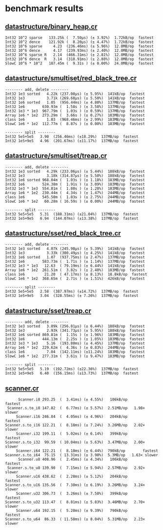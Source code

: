 # benchmark results

## [datastructure/binary_heap.cr](https://github.com/yuruhi/crystal_lib/blob/master/benchmarks/datastructure/binary_heap.cr)

```
Int32 10^2 sparse   133.25k (  7.50µs) (± 3.92%)  1.72kB/op  fastest
Int32 10^2 dence    121.92k (  8.20µs) (± 4.47%)  1.72kB/op  fastest
Int32 10^6 sparse     4.23  (236.46ms) (± 5.96%)  12.0MB/op  fastest
Int32 10^6 dence      4.17  (239.93ms) (± 2.40%)  12.0MB/op  fastest
Int32 10^6 sparse R   2.14  (466.31ms) (± 2.81%)  12.0MB/op  fastest
Int32 10^6 dence  R   3.14  (318.91ms) (± 2.88%)  12.0MB/op  fastest
SlowC 10^6 * 10^2   107.45m (  9.31s ) (± 0.00%)  24.0MB/op  fastest
```

## [datastructure/smultiset/red_black_tree.cr](https://github.com/yuruhi/crystal_lib/blob/master/benchmarks/datastructure/smultiset/red_black_tree.cr)

```
-------- add, delete --------
Int32 1e3 sorted   4.22k (237.00µs) (± 5.95%)  141kB/op  fastest
Int32 1e3          3.71k (269.68µs) (± 5.50%)  141kB/op  fastest
Int32 1e6 sorted   1.05  (956.44ms) (± 4.80%)  137MB/op  fastest
Int32 1e6        630.93m (  1.58s ) (± 3.58%)  137MB/op  fastest
Int32 1e3 * 1e3  967.79m (  1.03s ) (± 0.59%)  137MB/op  fastest
Array 1e6 * 1e2  273.29m (  3.66s ) (± 0.27%)  183MB/op  fastest
class 1e6          1.03  (968.46ms) (± 2.99%)  183MB/op  fastest
SlowC 1e6 * 1e2  112.77m (  8.87s ) (± 0.00%)  183MB/op  fastest

-------- split --------
Int32 5e5+5e5   3.90  (256.46ms) (±18.29%)  137MB/op  fastest
Int32 1e5+9e5   4.96  (201.67ms) (±11.17%)  137MB/op  fastest
```

## [datastructure/smultiset/treap.cr](https://github.com/yuruhi/crystal_lib/blob/master/benchmarks/datastructure/smultiset/treap.cr)

```
-------- add, delete --------
Int32 1e3 sorted   4.29k (233.06µs) (± 5.44%)  188kB/op  fastest
Int32 1e3          3.18k (314.87µs) (± 5.50%)  188kB/op  fastest
Int32 1e6 sorted 968.04m (  1.03s ) (± 1.18%)  183MB/op  fastest
Int32 1e6        524.38m (  1.91s ) (± 3.09%)  183MB/op  fastest
Int32 1e3 * 1e3  554.81m (  1.80s ) (± 1.28%)  183MB/op  fastest
Array 1e6 * 1e2  230.44m (  4.34s ) (± 1.47%)  244MB/op  fastest
class 1e6        545.50m (  1.83s ) (± 2.75%)  244MB/op  fastest
SlowC 1e6 * 1e2   60.28m ( 16.59s ) (± 0.00%)  244MB/op  fastest

-------- split --------
Int32 5e5+5e5   5.31  (188.31ms) (±21.04%)  137MB/op  fastest
Int32 1e5+9e5   6.94  (144.07ms) (±13.38%)  137MB/op  fastest
```

## [datastructure/sset/red_black_tree.cr](https://github.com/yuruhi/crystal_lib/blob/master/benchmarks/datastructure/sset/red_black_tree.cr)

```
-------- add, delete --------
Int32 1e3 sorted   4.07k (245.98µs) (± 5.39%)  141kB/op  fastest
Int32 1e3          3.33k (300.49µs) (± 4.25%)  141kB/op  fastest
Int32 1e6 sorted   1.07  (937.75ms) (± 2.47%)  137MB/op  fastest
Int32 1e6        583.73m (  1.71s ) (± 1.14%)  137MB/op  fastest
Int32 1e3 * 1e3   12.63  ( 79.19ms) (± 6.44%)  141kB/op  fastest
Array 1e6 * 1e2  261.51m (  3.82s ) (± 2.40%)  183MB/op  fastest
class 1e6         21.20  ( 47.17ms) (± 8.13%)  18.8kB/op  fastest
SlowC 1e6 * 1e2  368.65m (  2.71s ) (± 1.51%)  426kB/op  fastest

-------- split --------
Int32 5e5+5e5   2.58  (387.97ms) (±14.72%)  137MB/op  fastest
Int32 1e5+9e5   3.04  (328.55ms) (± 7.26%)  137MB/op  fastest
```

## [datastructure/sset/treap.cr](https://github.com/yuruhi/crystal_lib/blob/master/benchmarks/datastructure/sset/treap.cr)

```
-------- add, delete --------
Int32 1e3 sorted   3.89k (256.81µs) (± 6.44%)  188kB/op  fastest
Int32 1e3          2.93k (341.73µs) (± 5.95%)  188kB/op  fastest
Int32 1e6 sorted 869.81m (  1.15s ) (± 1.96%)  183MB/op  fastest
Int32 1e6        444.13m (  2.25s ) (± 1.05%)  183MB/op  fastest
Int32 1e3 * 1e3    5.16  (193.80ms) (± 4.45%)  137MB/op  fastest
Array 1e6 * 1e2  229.62m (  4.36s ) (± 0.83%)  244MB/op  fastest
class 1e6          7.04  (142.11ms) (±11.24%)  183MB/op  fastest
SlowC 1e6 * 1e2  277.31m (  3.61s ) (± 9.47%)  183MB/op  fastest

-------- split --------
Int32 5e5+5e5   5.19  (192.72ms) (±22.36%)  137MB/op  fastest
Int32 1e5+9e5   6.40  (156.15ms) (±13.73%)  137MB/op  fastest
```

## [scanner.cr](https://github.com/yuruhi/crystal_lib/blob/master/benchmarks/scanner.cr)

```
      Scanner.i8 293.25  (  3.41ms) (± 4.55%)   106kB/op        fastest
 Scanner.s.to_i8 147.82  (  6.77ms) (± 5.57%)  2.51MB/op   1.98× slower
     Scanner.i16 246.84  (  4.05ms) (± 4.96%)   204kB/op        fastest
Scanner.s.to_i16 122.21  (  8.18ms) (± 7.24%)  3.26MB/op   2.02× slower
     Scanner.i32 199.11  (  5.02ms) (± 6.14%)   399kB/op        fastest
Scanner.s.to_i32  99.59  ( 10.04ms) (± 5.63%)  3.47MB/op   2.00× slower
     Scanner.i64 122.21  (  8.18ms) (± 6.44%)  790kB/op        fastest
Scanner.s.to_i64  75.15  ( 13.31ms) (± 3.90%)  5.3MB/op   1.63× slower
      Scanner.u8 408.96  (  2.45ms) (± 4.34%)   106kB/op        fastest
 Scanner.s.to_u8 139.90  (  7.15ms) (± 5.94%)  2.57MB/op   2.92× slower
     Scanner.u16 438.62  (  2.28ms) (± 5.12%)   204kB/op        fastest
Scanner.s.to_u16 135.56  (  7.38ms) (± 6.19%)  3.26MB/op   3.24× slower
     Scanner.u32 306.73  (  3.26ms) (± 7.50%)   399kB/op        fastest
Scanner.s.to_u32 113.47  (  8.81ms) (± 5.83%)  3.46MB/op   2.70× slower
     Scanner.u64 192.15  (  5.20ms) (± 9.39%)   790kB/op        fastest
Scanner.s.to_u64  86.33  ( 11.58ms) (± 8.04%)  5.31MB/op   2.23× slower
```

